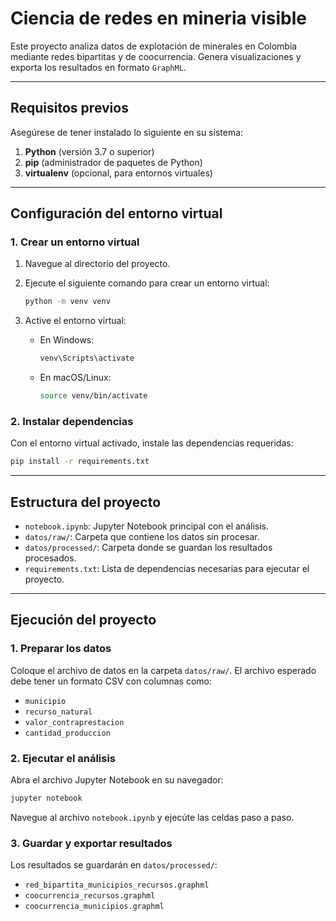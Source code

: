 # Ciencia de redes en mineria visible 

Este proyecto analiza datos de explotación de minerales en Colombia mediante redes bipartitas y de coocurrencia. Genera visualizaciones y exporta los resultados en formato `GraphML`.

---

## Requisitos previos

Asegúrese de tener instalado lo siguiente en su sistema:

1. **Python** (versión 3.7 o superior)
2. **pip** (administrador de paquetes de Python)
3. **virtualenv** (opcional, para entornos virtuales)

---

## Configuración del entorno virtual

### 1. Crear un entorno virtual

1. Navegue al directorio del proyecto.
2. Ejecute el siguiente comando para crear un entorno virtual:

   ```bash
   python -m venv venv
   ```

3. Active el entorno virtual:
   - En Windows:
     ```bash
     venv\Scripts\activate
     ```
   - En macOS/Linux:
     ```bash
     source venv/bin/activate
     ```

### 2. Instalar dependencias

Con el entorno virtual activado, instale las dependencias requeridas:

```bash
pip install -r requirements.txt
```

---

## Estructura del proyecto

- `notebook.ipynb`: Jupyter Notebook principal con el análisis.
- `datos/raw/`: Carpeta que contiene los datos sin procesar.
- `datos/processed/`: Carpeta donde se guardan los resultados procesados.
- `requirements.txt`: Lista de dependencias necesarias para ejecutar el proyecto.

---

## Ejecución del proyecto

### 1. Preparar los datos

Coloque el archivo de datos en la carpeta `datos/raw/`. El archivo esperado debe tener un formato CSV con columnas como:
- `municipio`
- `recurso_natural`
- `valor_contraprestacion`
- `cantidad_produccion`

### 2. Ejecutar el análisis

Abra el archivo Jupyter Notebook en su navegador:

```bash
jupyter notebook
```

Navegue al archivo `notebook.ipynb` y ejecúte las celdas paso a paso.

### 3. Guardar y exportar resultados

Los resultados se guardarán en `datos/processed/`:
- `red_bipartita_municipios_recursos.graphml`
- `coocurrencia_recursos.graphml`
- `coocurrencia_municipios.graphml`
